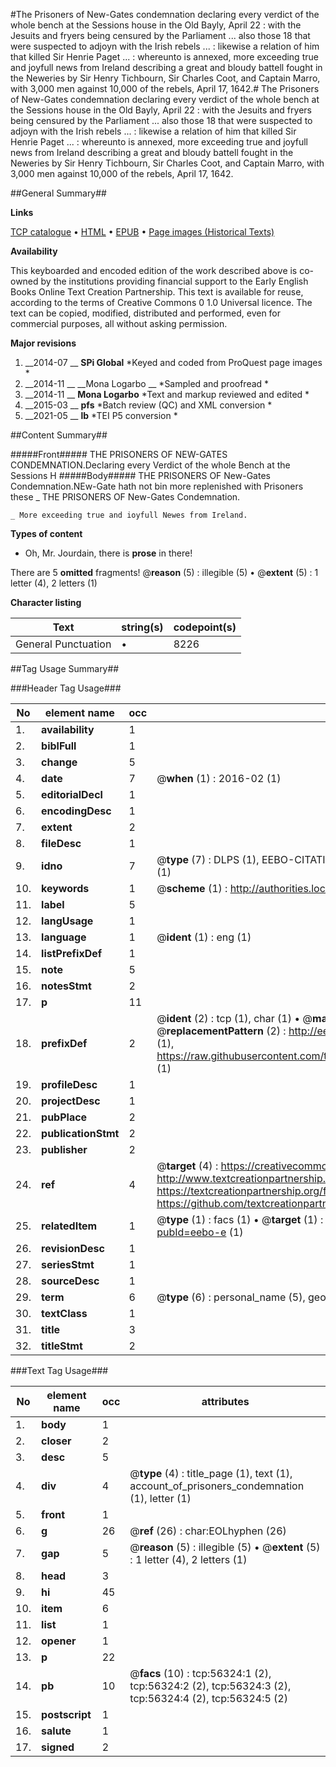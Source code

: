 #The Prisoners of New-Gates condemnation declaring every verdict of the whole bench at the Sessions house in the Old Bayly, April 22 : with the Jesuits and fryers being censured by the Parliament ... also those 18 that were suspected to adjoyn with the Irish rebels ... : likewise a relation of him that killed Sir Henrie Paget ... : whereunto is annexed, more exceeding true and joyfull news from Ireland describing a great and bloudy battell fought in the Neweries by Sir Henry Tichbourn, Sir Charles Coot, and Captain Marro, with 3,000 men against 10,000 of the rebels, April 17, 1642.#
The Prisoners of New-Gates condemnation declaring every verdict of the whole bench at the Sessions house in the Old Bayly, April 22 : with the Jesuits and fryers being censured by the Parliament ... also those 18 that were suspected to adjoyn with the Irish rebels ... : likewise a relation of him that killed Sir Henrie Paget ... : whereunto is annexed, more exceeding true and joyfull news from Ireland describing a great and bloudy battell fought in the Neweries by Sir Henry Tichbourn, Sir Charles Coot, and Captain Marro, with 3,000 men against 10,000 of the rebels, April 17, 1642.

##General Summary##

**Links**

[TCP catalogue](http://www.ota.ox.ac.uk/tcp/)  • 
[HTML](http://tei.it.ox.ac.uk/tcp/Texts-HTML/free/A70/A70856.html)  • 
[EPUB](http://tei.it.ox.ac.uk/tcp/Texts-EPUB/free/A70/A70856.epub) • 
[Page images (Historical Texts)](https://historicaltexts.jisc.ac.uk/eebo-12212115e)

**Availability**

This keyboarded and encoded edition of the work described above is co-owned by the
    institutions providing financial support to the Early English Books Online Text Creation
    Partnership. This text is available for reuse, according to the terms of  Creative Commons 0 1.0 Universal
    licence. The text can be copied, modified, distributed and performed, even for commercial
    purposes, all without asking permission.

**Major revisions**

1. __2014-07 __ __SPi Global__ *Keyed and coded from ProQuest page images *
1. __2014-11 __ __Mona Logarbo __ *Sampled and proofread *
1. __2014-11 __ __Mona Logarbo__ *Text and markup reviewed and edited *
1. __2015-03 __ __pfs__ *Batch review (QC) and XML conversion *
1. __2021-05 __ __lb__ *TEI P5 conversion *

##Content Summary##

#####Front#####
THE PRISONERS OF NEW-GATES CONDEMNATION.Declaring every Verdict of the whole Bench at the Sessions H
#####Body#####
THE PRISONERS OF New-Gates Condemnation.NEw-Gate hath not bin more replenished with Prisoners these 
    _ THE PRISONERS OF New-Gates Condemnation.

    _ More exceeding true and ioyfull Newes from Ireland.

**Types of content**

  * Oh, Mr. Jourdain, there is **prose** in there!

There are 5 **omitted** fragments! 
 @__reason__ (5) : illegible (5)  •  @__extent__ (5) : 1 letter (4), 2 letters (1)

**Character listing**


|Text|string(s)|codepoint(s)|
|---|---|---|
|General Punctuation|•|8226|

##Tag Usage Summary##

###Header Tag Usage###

|No|element name|occ|attributes|
|---|---|---|---|
|1.|__availability__|1||
|2.|__biblFull__|1||
|3.|__change__|5||
|4.|__date__|7| @__when__ (1) : 2016-02 (1)|
|5.|__editorialDecl__|1||
|6.|__encodingDesc__|1||
|7.|__extent__|2||
|8.|__fileDesc__|1||
|9.|__idno__|7| @__type__ (7) : DLPS (1), EEBO-CITATION (1), VID (1), EEBO-PROQUEST (1), STC (2), OCLC (1)|
|10.|__keywords__|1| @__scheme__ (1) : http://authorities.loc.gov/ (1)|
|11.|__label__|5||
|12.|__langUsage__|1||
|13.|__language__|1| @__ident__ (1) : eng (1)|
|14.|__listPrefixDef__|1||
|15.|__note__|5||
|16.|__notesStmt__|2||
|17.|__p__|11||
|18.|__prefixDef__|2| @__ident__ (2) : tcp (1), char (1)  •  @__matchPattern__ (2) : ([0-9\-]+):([0-9IVX]+) (1), (.+) (1)  •  @__replacementPattern__ (2) : http://eebo.chadwyck.com/downloadtiff?vid=$1&page=$2 (1), https://raw.githubusercontent.com/textcreationpartnership/Texts/master/tcpchars.xml#$1 (1)|
|19.|__profileDesc__|1||
|20.|__projectDesc__|1||
|21.|__pubPlace__|2||
|22.|__publicationStmt__|2||
|23.|__publisher__|2||
|24.|__ref__|4| @__target__ (4) : https://creativecommons.org/publicdomain/zero/1.0/ (1), http://www.textcreationpartnership.org/docs/. (1), https://textcreationpartnership.org/faq/#faq05 (1), https://github.com/textcreationpartnership (1)|
|25.|__relatedItem__|1| @__type__ (1) : facs (1)  •  @__target__ (1) : https://data.historicaltexts.jisc.ac.uk/view?pubId=eebo-e (1)|
|26.|__revisionDesc__|1||
|27.|__seriesStmt__|1||
|28.|__sourceDesc__|1||
|29.|__term__|6| @__type__ (6) : personal_name (5), geographic_name (1)|
|30.|__textClass__|1||
|31.|__title__|3||
|32.|__titleStmt__|2||


###Text Tag Usage###

|No|element name|occ|attributes|
|---|---|---|---|
|1.|__body__|1||
|2.|__closer__|2||
|3.|__desc__|5||
|4.|__div__|4| @__type__ (4) : title_page (1), text (1), account_of_prisoners_condemnation (1), letter (1)|
|5.|__front__|1||
|6.|__g__|26| @__ref__ (26) : char:EOLhyphen (26)|
|7.|__gap__|5| @__reason__ (5) : illegible (5)  •  @__extent__ (5) : 1 letter (4), 2 letters (1)|
|8.|__head__|3||
|9.|__hi__|45||
|10.|__item__|6||
|11.|__list__|1||
|12.|__opener__|1||
|13.|__p__|22||
|14.|__pb__|10| @__facs__ (10) : tcp:56324:1 (2), tcp:56324:2 (2), tcp:56324:3 (2), tcp:56324:4 (2), tcp:56324:5 (2)|
|15.|__postscript__|1||
|16.|__salute__|1||
|17.|__signed__|2||
